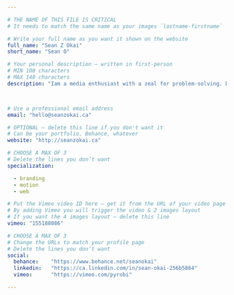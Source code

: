 ```yaml
---

# THE NAME OF THIS FILE IS CRITICAL
# It needs to match the same name as your images `lastname-firstname`

# Write your full name as you want it shown on the website
full_name: "Sean Z Okai"
short_name: "Sean O"

# Your personal description — written in first-person
# MIN 100 characters
# MAX 140 characters
description: "Iam a media enthusiast with a zeal for problem-solving. Digital handyman by day, pixel seller at night. Also a highly ranked wafer connoisseur"



# Use a professional email address
email: "hello@seanzokai.ca"

# OPTIONAL — delete this line if you don't want it
# Can be your portfolio, Behance, whatever
website: "http://seanzokai.ca"

# CHOOSE A MAX OF 3
# Delete the lines you don’t want
specialization:

  - branding
  - motion
  - web

# Put the Vimeo video ID here — get it from the URL of your video page
# By adding Vimeo you will trigger the video & 2 images layout
# If you want the 4 images layout — delete this line
vimeo: "155188086"

# CHOOSE A MAX OF 3
# Change the URLs to match your profile page
# Delete the lines you don’t want
social:
  behance:    "https://www.behance.net/seanokai"
  linkedin:   "https://ca.linkedin.com/in/sean-okai-256b5864"
  vimeo:      "https://vimeo.com/pyrobi"

---
```

